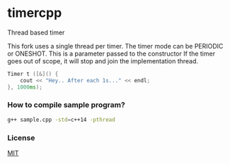 # timercpp
Thread based timer

This fork uses a single thread per timer.
The timer mode can be PERIODIC or ONESHOT. This is a parameter passed to the constructor
If the timer goes out of scope, it will stop and join the implementation thread.

```c++
Timer t ([&]() {
    cout << "Hey.. After each 1s..." << endl;
}, 1000ms); 
```
### How to compile sample program?

```bash
g++ sample.cpp -std=c++14 -pthread
```

### License

[MIT](https://github.com/shalithasuranga/timercpp/edit/master/LICENSE)
